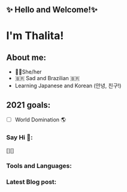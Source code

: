 ## ✨ Hello and Welcome!✨  
# I'm Thalita!
## About me:

- 🧍‍♀️She/her
- :brazil: Sad and Brazilian :brazil:
- Learning Japanese and Korean (안녕, 친구!)



## 2021 goals:
- [ ] World Domination 🌎

### Say Hi 👋:
[][]

### Tools and Languages:


### Latest Blog post:

